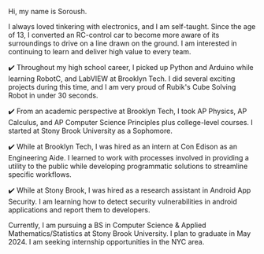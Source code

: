 Hi, my name is Soroush.

I always loved tinkering with electronics, and I am self-taught. Since the age of 13, I converted an RC-control car to become more aware of its surroundings to drive on a line drawn on the ground. I am interested in continuing to learn and deliver high value to every team.

✔️ Throughout my high school career, I picked up Python and Arduino while learning RobotC, and LabVIEW at Brooklyn Tech. I did several exciting projects during this time, and I am very proud of Rubik's Cube Solving Robot in under 30 seconds.

✔️ From an academic perspective at Brooklyn Tech, I took AP Physics, AP Calculus, and AP Computer Science Principles plus college-level courses. I started at Stony Brook University as a Sophomore.

✔️ While at Brooklyn Tech, I was hired as an intern at Con Edison as an Engineering Aide. I learned to work with processes involved in providing a utility to the public while developing programmatic solutions to streamline specific workflows.

✔️ While at Stony Brook, I was hired as a research assistant in Android App Security. I am learning how to detect security vulnerabilities in android applications and report them to developers.

Currently, I am pursuing a BS in Computer Science & Applied Mathematics/Statistics at Stony Brook University. I plan to graduate in May 2024. I am seeking internship opportunities in the NYC area.

